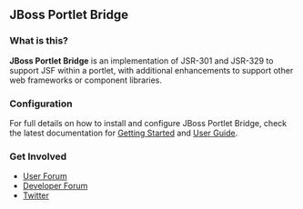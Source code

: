 ## JBoss Portlet Bridge

### What is this?

**JBoss Portlet Bridge** is an implementation of JSR-301 and JSR-329 to support JSF within a portlet, with additional enhancements to support other web frameworks or component libraries.

### Configuration

For full details on how to install and configure JBoss Portlet Bridge, check the latest documentation for [Getting Started](https://docs.jboss.org/author/display/PBR/Getting+Started) and [User Guide](https://docs.jboss.org/author/display/PBR/User+Guide).

### Get Involved

 * [User Forum](https://community.jboss.org/en/portletbridge?view=discussions)
 * [Developer Forum](https://community.jboss.org/en/portletbridge/dev?view=discussions)
 * [Twitter](http://twitter.com/portletbridge)

